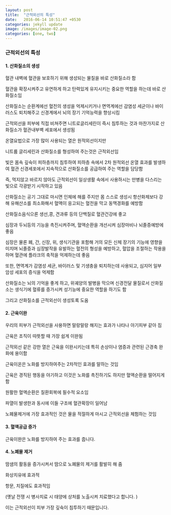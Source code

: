 ```yaml
---
layout: post
title:  "근적외선의 특성"
date:   2016-06-14 10:51:47 +0530
categories: jekyll update
image: /images/image-02.png
categories: [one, two]
---
```

<h3>근적외선의 특성</h3>



<h4>1. 산화질소의 생성</h4>



혈관 내벽에 혈관을 보호하기 위해 생성되는 물질을 바로 산화질소라 함

혈관을 확장시켜주고 유연하게 하고 탄력있게 유지시키는 중요한 역할을 하는데 바로 산화질소임

산화질소는 순환계에선 혈전의 생성을 억제시키거나 면역계에선 감염성 세균이나 바이러스도 퇴치해주고 신경계에서 뇌의 장기 기억능력을 향상시킴

근적외선을 피부에 직접 비쳐주면 니트로글리세린이 즉시 침투하는 것과 마찬가지로 산화질소가 혈관내부벽 세포에서 생성됨

온열요법으로 가장 많이 사용되는 열은 원적외선이지만

니트륨 글리세린과 산화질소를 형성하여 주는것은 근적외선임

빛은 몸속 깊숙이 피하층까지 침투하여 피하층 속에서 2차 원적외선 온열 효과를 발생하여 혈관 신경세포에서 지속적으로 산화질소를 공급하여 주는 역할을 담당함

즉, 먹지않고 바르지 않아도 근적외선이 일상생활 속에서 사용하시는 만병을 다스리는 빛으로 각광받기 시작하고 있음

산화질소는 공기 그대로 마시면 인체에 해를 주지만 몸 스스로 생성시 항산화제보다 강해 유해산소를 최소화해서 혈액이 응고되는 혈전을 막고 동맥경화를 예방함

산화질소음식으론 생선,콩, 견과류 등의 단백질로 혈관건강에 좋고

심장과 두뇌등의 기능을 촉진시켜주며, 혈액순환을 개선시켜 심장마비나 뇌졸증예방에 좋음

심장은 물론 폐, 간, 신장, 위, 생식기관을 포함해 거의 모든 신체 장기의 기능에 영향을 미치며 뇌졸증과 심장발작을 유발하는 혈전의 형성을 예방하고, 혈압을 조절하는 작용을 하며 혈관에 플라크의 축적을 억제하는데 좋음

또한, 면역계가 감염성 세균, 바이러스 및 기생충을 퇴치하는데 사용되고, 심지어 일부 암성 세포의 증식을 억제함

산화질소는 뇌의 기억을 좋게 하고, 위궤양의 발병을 막으며 신경전달 물질로서 산화질소는 생식기에 혈류를 증가시켜 성기능에 중요한 역할을 하기도 함

그리고 산화질소를 근적외선이 생성토록 도움
 
 
 
<h4>2. 근육이완</h4>



우리의 피부가 근적외선을 사용하면 말랑말랑 해지는 효과가 나타나 아기피부 같아 짐

근육은 조직이 따뜻할 때 가장 쉽게 이완됨

근적외선 같은 강한 열은 근육을 이완시키는데 특히 손상이나 염증과 관련된 근경축 완화에 용이함

근육이온은 노화를 방지하여주는 2차적인 효과를 말하는 것임

근육은 경직된 행동을 야기하고 이것은 노화를 촉진하기도 하지만 혈액순환을 떨어지게 함

원활한 혈액순환은 질환회복에 필수적 요소임

파열이 발생한과 동시에 이들 구조에 혈관확장이 일어남

노폐물제거에 가장 효과적인 것은 물을 적절하게 마시고 근적외선을 체험하는 것임



<h4>3. 혈액공급 증가</h4>


근육이완은 노화를 방지하여 주는 효과를 줍니다.


<h4>4. 노폐물 제거</h4>


땀샘의 활동을 증가시켜서 땀으로 노폐물의 제거를 활발히 해 줌

화상치유에 효과적

항문, 치질에도 효과적임

(옛날 전쟁 시 병사치료 시 태양에 상처를 노출시켜 치료했다고 합니다. )

이는 근적외선이 피부 가장 깊숙이 침투하기 때문입니다.

